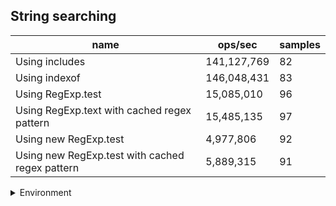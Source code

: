 ## String searching

|name|ops/sec|samples|
|-|-|-|
|Using includes|141,127,769|82|
|Using indexof|146,048,431|83|
|Using RegExp.test|15,085,010|96|
|Using RegExp.text with cached regex pattern|15,485,135|97|
|Using new RegExp.test|4,977,806|92|
|Using new RegExp.test with cached regex pattern|5,889,315|91|


<details>
<summary>Environment</summary>

* __Machine:__ linux x64 | 4 vCPUs | 15.2GB Mem
* __Run:__ Sat May 04 2024 01:40:36 GMT+0000 (Coordinated Universal Time)
</details>

<!--
{"environment":{"platform":"linux","arch":"x64","cpus":4,"totalMemory":15.245216369628906},"benchmarks":[{"name":"Using includes","opsSec":141127768.63312277,"samples":7},{"name":"Using indexof","opsSec":146048430.6877638,"samples":6},{"name":"Using RegExp.test","opsSec":15085009.678219175,"samples":7},{"name":"Using RegExp.text with cached regex pattern","opsSec":15485135.487492343,"samples":4},{"name":"Using new RegExp.test","opsSec":4977806.408029403,"samples":5},{"name":"Using new RegExp.test with cached regex pattern","opsSec":5889314.795327299,"samples":5}]}-->
